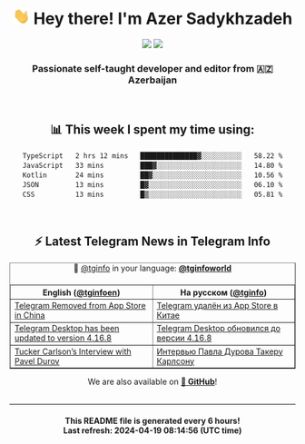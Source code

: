 <div align="center">
	<div>
		<h1>
      <img src="./assets/hi.gif" width="30px"> Hey there! I'm Azer Sadykhzadeh
    </h1>
    <img height="18" src="https://komarev.com/ghpvc/?username=sadykhzadeh&label=Views&color=2081c1&style=flat-square" />
		<a href="https://wakatime.com/Azer"> <img height="18" src="https://wakatime.com/badge/user/f80ae27a-c328-426f-a381-bc84136e2dd6.svg" /> </a>
    <h3>
      Passionate self-taught developer and editor from 🇦🇿 Azerbaijan
    </h3>
  </div>
  <br>

<h2>📊 This week I spent my time using:</h2>

<!--START_SECTION:waka-->

```txt
TypeScript   2 hrs 12 mins   ██████████████▓░░░░░░░░░░   58.22 %
JavaScript   33 mins         ███▓░░░░░░░░░░░░░░░░░░░░░   14.80 %
Kotlin       24 mins         ██▓░░░░░░░░░░░░░░░░░░░░░░   10.56 %
JSON         13 mins         █▓░░░░░░░░░░░░░░░░░░░░░░░   06.10 %
CSS          13 mins         █▒░░░░░░░░░░░░░░░░░░░░░░░   05.81 %
```

<!--END_SECTION:waka-->

<br>

<h2>⚡️ Latest Telegram News in Telegram Info</h2>
  <table border>
		<tr>
			<th width="50%">English (<a href="https://t.me/tginfoen">@tginfoen</a>)</th>
			<th>На русском (<a href="https://t.me/tginfo">@tginfo</a>)</th>
		</tr>
		<caption>🚩 <a href="https://t.me/tginfo">@tginfo</a> in your language: <a href="https://t.me/tginfoworld"><b>@tginfoworld</b></a><caption/>
  <tr><td><a href="https://t.me/tginfoen/1899">Telegram Removed from App Store in China</a></td>
    <td><a href="https://t.me/tginfo/3997">Telegram удалён из App Store в Китае</a></td></tr><tr><td><a href="https://t.me/tginfoen/1898">Telegram Desktop has been updated to version 4.16.8</a></td>
    <td><a href="https://t.me/tginfo/3996">Telegram Desktop обновился до версии 4.16.8</a></td></tr><tr><td><a href="https://t.me/tginfoen/1897">Tucker Carlson’s Interview with Pavel Durov</a></td>
    <td><a href="https://t.me/tginfo/3995">Интервью Павла Дурова Такеру Карлсону</a></td></tr>
</table>
We are also available on <a href="https://github.com/tginfo"><b>🐙 GitHub</b></a>!
</div>

<br>
<hr>
<h4 align="center">This README file is generated <b>every 6 hours</b>!</br>Last refresh: <b>2024-04-19 08:14:56 (UTC time)</b></h4>
